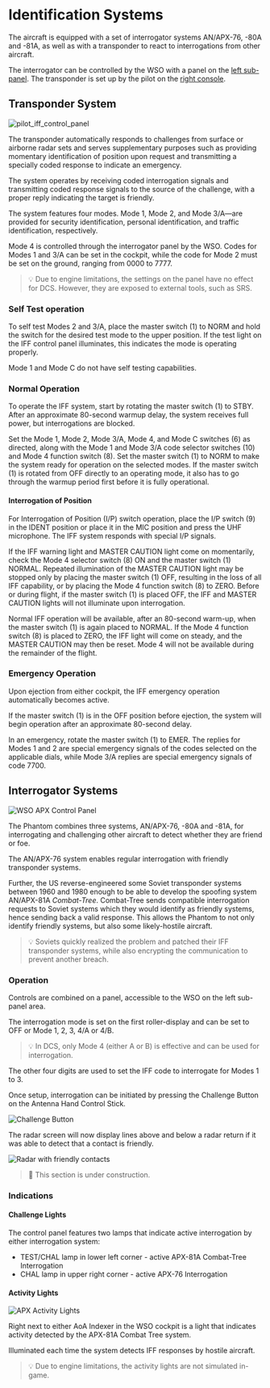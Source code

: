 # Identification Systems

The aircraft is equipped with a set of interrogator systems AN/APX-76, -80A and -81A,
as well as with a transponder to react to interrogations from other aircraft.

The interrogator can be controlled by the WSO with a panel
on the [left sub-panel](../cockpit/wso/left_sub_panel.md#apx-80-control-panel).
The transponder is set up by the pilot on
the [right console](../cockpit/pilot/right_console/center_section.md#iff-control-panel).

## Transponder System

![pilot_iff_control_panel](../img/pilot_iff_panel.jpg)

The transponder automatically responds to challenges from surface or airborne radar sets
and serves supplementary purposes such as providing momentary identification of position upon
request and transmitting a specially coded response to indicate an emergency.

The system operates by
receiving coded interrogation signals and transmitting coded response signals to the source of the
challenge, with a proper reply indicating the target is friendly.

The system features four modes. Mode 1, Mode 2, and Mode 3/A—are provided
for security identification, personal identification, and traffic identification, respectively.

Mode 4 is controlled through the interrogator panel by the WSO.
Codes for Modes 1 and 3/A can be set in the cockpit, while the code
for Mode 2 must be set on the ground, ranging from 0000 to 7777.

> 💡 Due to engine limitations, the settings on the panel have no effect for DCS.
> However, they are exposed to external tools, such as SRS.

### Self Test operation

To self test Modes 2 and 3/A, place the master switch (<num>1</num>) to NORM and hold the switch for
the
desired test mode to the upper position. If the test light on the IFF control panel illuminates,
this indicates the mode is operating properly.

Mode 1 and Mode C do not have self testing capabilities.

### Normal Operation

To operate the IFF system, start by rotating the master switch (<num>1</num>) to STBY. After an
approximate
80-second warmup delay, the system receives full power, but interrogations are blocked.

Set the Mode 1, Mode 2, Mode 3/A, Mode 4, and Mode C switches (<num>6</num>) as directed,
along with the Mode 1 and Mode 3/A code selector switches (<num>10</num>) and Mode 4 function
switch (<num>8</num>).
Set the master switch (<num>1</num>) to NORM to make the system
ready for operation on the selected modes. If the master switch (<num>1</num>) is rotated from OFF
directly to
an operating mode, it also has to go through the warmup period first before it is fully operational.

#### Interrogation of Position

For Interrogation of Position (I/P) switch operation,
place the I/P switch (<num>9</num>) in the IDENT position or place it in the MIC position
and press the UHF microphone. The IFF system responds with special I/P signals.

If the IFF warning
light and MASTER CAUTION light come on momentarily, check the Mode 4 selector switch (<num>8</num>)
ON and the
master switch (<num>1</num>) NORMAL. Repeated illumination of the MASTER CAUTION light may be
stopped only by
placing the master switch (<num>1</num>) OFF, resulting in the loss of all IFF capability, or by
placing the
Mode 4 function switch (<num>8</num>) to ZERO. Before or during flight, if the master switch
(<num>1</num>) is placed OFF,
the IFF and MASTER CAUTION lights will not illuminate upon interrogation.

Normal IFF operation will be
available, after an 80-second warm-up, when the master switch (<num>1</num>) is again placed to
NORMAL. If the
Mode 4 function switch (<num>8</num>) is placed to ZERO, the IFF light will come on steady, and the
MASTER
CAUTION may
then be reset. Mode 4 will not be available during the remainder of the flight.

### Emergency Operation

Upon ejection from either cockpit, the IFF emergency operation automatically becomes active.

If the master switch (<num>1</num>) is in the OFF position before ejection, the system will
begin operation after an
approximate 80-second delay.

In an emergency, rotate the master switch (<num>1</num>) to EMER. The replies for
Modes 1 and 2 are special emergency signals of the codes selected on the applicable dials, while
Mode 3/A replies are special emergency signals of code 7700.

## Interrogator Systems

![WSO APX Control Panel](../img/wso_apx_80.jpg)

The Phantom combines three systems, AN/APX-76, -80A and -81A, for interrogating and
challenging other aircraft to detect whether they are friend or foe.

The AN/APX-76 system enables regular interrogation with friendly transponder systems.

Further, the US reverse-engineered some Soviet transponder systems between 1960 and 1980 enough
to be able to develop the spoofing system AN/APX-81A _Combat-Tree_. Combat-Tree sends
compatible interrogation requests to Soviet systems which they would identify as friendly systems,
hence sending back a valid response. This allows the Phantom to not only identify friendly systems,
but also some likely-hostile aircraft.

> 💡 Soviets quickly realized the problem and patched their IFF transponder systems, while
> also encrypting the communication to prevent another breach.

### Operation

Controls are combined on a panel, accessible to the WSO on the left sub-panel area.

The interrogation mode is set on the first roller-display and can be set to
OFF or Mode 1, 2, 3, 4/A or 4/B.

> 💡 In DCS, only Mode 4 (either A or B) is effective and can be used for
> interrogation.

The other four digits are used to set the IFF code to interrogate for Modes 1
to 3.

Once setup, interrogation can be initiated by pressing the
Challenge Button on the Antenna Hand Control Stick.

![Challenge Button](../img/wso_antenna_hand_control_challenge_button.jpg)

The radar screen will now display lines above and below a radar return if
it was able to detect that a contact is friendly.

![Radar with friendly contacts](../img/radar_iff_friendly.jpg)

> 🚧 This section is under construction.

### Indications

#### Challenge Lights

The control panel features two lamps that indicate active interrogation
by either interrogation system:

* TEST/CHAL lamp in lower left corner - active APX-81A Combat-Tree Interrogation
* CHAL lamp in upper right corner - active APX-76 Interrogation

#### Activity Lights

![APX Activity Lights](../img/wso_apx_81_light.jpg)

Right next to either AoA Indexer in the WSO cockpit is a light that indicates activity
detected by the APX-81A Combat Tree system.

Illuminated each time the system detects IFF responses by hostile aircraft.

> 💡 Due to engine limitations, the activity lights are not simulated in-game.
